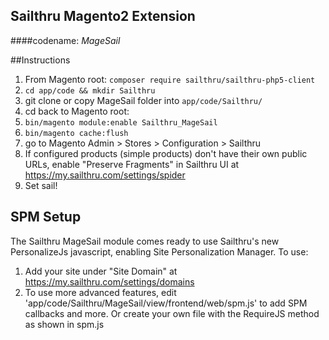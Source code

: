 Sailthru Magento2 Extension
----------------------
####codename: *MageSail*

##Instructions
1. From Magento root: `composer require sailthru/sailthru-php5-client`
2. `cd app/code && mkdir Sailthru`
3.  git clone or copy MageSail folder into `app/code/Sailthru/`
4.  cd back to Magento root: 
5. `bin/magento module:enable Sailthru_MageSail`
6. `bin/magento cache:flush`
7. go to Magento Admin > Stores > Configuration > Sailthru
8. If configured products (simple products) don't have their own public URLs, enable "Preserve Fragments" in Sailthru UI at https://my.sailthru.com/settings/spider
9. Set sail!

## SPM Setup
The Sailthru MageSail module comes ready to use Sailthru's new PersonalizeJs javascript, enabling Site Personalization Manager. To use:
1. Add your site under "Site Domain" at https://my.sailthru.com/settings/domains
2. To use more advanced features, edit 'app/code/Sailthru/MageSail/view/frontend/web/spm.js' to add SPM callbacks and more. Or create your own file with the RequireJS method as shown in spm.js


